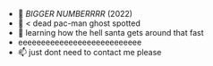 - 👋 *BIGGER NUMBERRRR* (2022)
- 👀 < dead pac-man ghost spotted
- 🌱 learning how the hell santa gets around that fast
-    eeeeeeeeeeeeeeeeeeeeeeeeeee
- 📫 just dont need to contact me please

<!---
Hedgr/Hedgr is a ✨ special ✨ repository because its `README.md` (this file) appears on your GitHub profile.
You can click the Preview link to take a look at your changes.
--->
